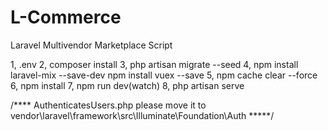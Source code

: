 # L-Commerce
Laravel Multivendor Marketplace Script

1,   .env
2,   composer install
3,   php artisan migrate --seed
4,   npm install laravel-mix --save-dev
	npm install vuex --save
5,   npm cache clear --force
6,   npm install
7,   npm run dev(watch)
8,   php artisan serve

/**** AuthenticatesUsers.php please move it to vendor\laravel\framework\src\Illuminate\Foundation\Auth
*****/